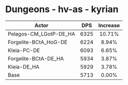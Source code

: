 # Dungeons - hv-as - kyrian
| Actor | DPS | Increase |
|---|:---:|:---:|
|Pelagos-CM_LGotP-DE_HA|6325|10.71%|
|Forgelite-BCtA_HoG-DE|6224|8.94%|
|Kleia-PC-DE|6093|6.65%|
|Forgelite-BCtA-DE_HA|5934|3.87%|
|Kleia-DE_HA|5929|3.78%|
|Base|5713|0.00%|

